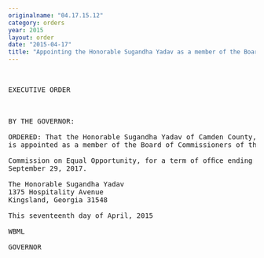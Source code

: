 ```yaml
---
originalname: "04.17.15.12"
category: orders
year: 2015
layout: order
date: "2015-04-17"
title: "Appointing the Honorable Sugandha Yadav as a member of the Board of Commissioners of the Commission on Equal Opportunity"
---
```

<pre>
 

EXECUTIVE ORDER

 

BY THE GOVERNOR:

ORDERED: That the Honorable Sugandha Yadav of Camden County, Georgia,
is appointed as a member of the Board of Commissioners of the

Commission on Equal Opportunity, for a term of ofﬁce ending
September 29, 2017.

The Honorable Sugandha Yadav
1375 Hospitality Avenue
Kingsland, Georgia 31548

This seventeenth day of April, 2015

WBML

GOVERNOR

</pre>
